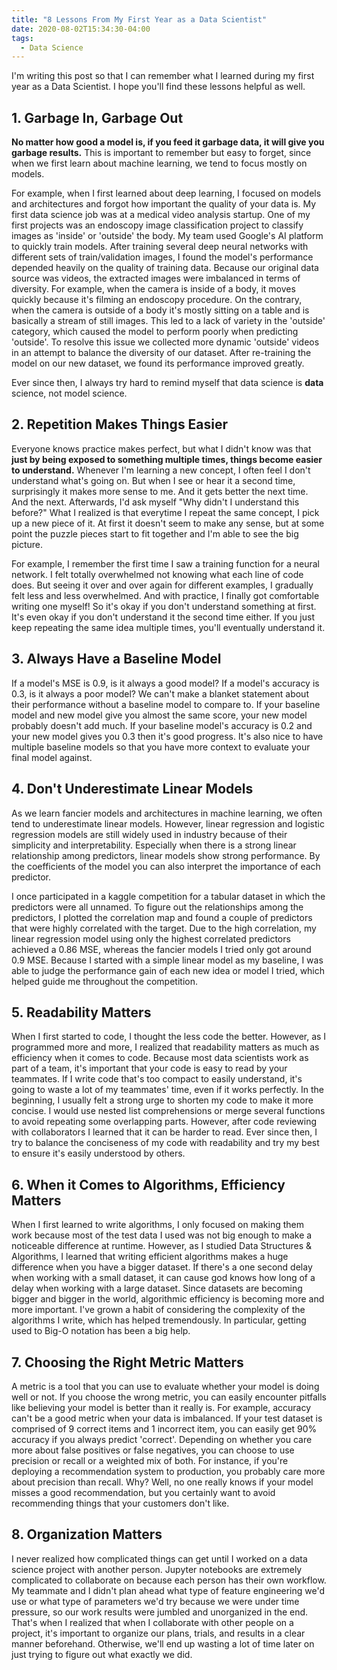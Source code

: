 ```yaml
---
title: "8 Lessons From My First Year as a Data Scientist"
date: 2020-08-02T15:34:30-04:00
tags:
  - Data Science
---
```


I'm writing this post so that I can remember what I learned during my first year as a Data Scientist. I hope you'll find these lessons helpful as well. 


## 1. Garbage In, Garbage Out  
**No matter how good a model is, if you feed it garbage data, it will give you garbage results.** This is important to remember but easy to forget, since when we first learn about machine learning, we tend to focus mostly on models.  

For example, when I first learned about deep learning, I focused on models and architectures and forgot how important the quality of your data is. My first data science job was at a medical video analysis startup. One of my first projects was an endoscopy image classification project to classify images as 'inside' or 'outside' the body. My team used Google's AI platform to quickly train models. After training several deep neural networks with different sets of train/validation images, I found the model's performance depended heavily on the quality of training data. Because our original data source was videos, the extracted images were imbalanced in terms of diversity. For example, when the camera is inside of a body, it moves quickly because it's filming an endoscopy procedure. On the contrary, when the camera is outside of a body it's mostly sitting on a table and is basically a stream of still images. This led to a lack of variety in the 'outside' category, which caused the model to perform poorly when predicting 'outside'. To resolve this issue we collected more dynamic 'outside' videos in an attempt to balance the diversity of our dataset. After re-training the model on our new dataset, we found its performance improved greatly.  

Ever since then, I always try hard to remind myself that data science is **data** science, not model science. 

## 2. Repetition Makes Things Easier
Everyone knows practice makes perfect, but what I didn't know was that __just by being exposed to something multiple times, things become easier to understand.__ Whenever I'm learning a new concept, I often feel I don't understand what's going on. But when I see or hear it a second time, surprisingly it makes more sense to me. And it gets better the next time. And the next. Afterwards, I'd ask myself "Why didn't I understand this before?" What I realized is that everytime I repeat the same concept, I pick up a new piece of it. At first it doesn't seem to make any sense, but at some point the puzzle pieces start to fit together and I'm able to see the big picture.

For example, I remember the first time I saw a training function for a neural network. I felt totally overwhelmed not knowing what each line of code does. But seeing it over and over again for different examples, I gradually felt less and less overwhelmed. And with practice, I finally got comfortable writing one myself! So it's okay if you don't understand something at first. It's even okay if you don't understand it the second time either. If you just keep repeating the same idea multiple times, you'll eventually understand it.

## 3. Always Have a Baseline Model
If a model's MSE is 0.9, is it always a good model? If a model's accuracy is 0.3, is it always a poor model? We can't make a blanket statement about their performance without a baseline model to compare to. If your baseline model and new model give you almost the same score, your new model probably doesn't add much. If your baseline model's accuracy is 0.2 and your new model gives you 0.3 then it's good progress. It's also nice to have multiple baseline models so that you have more context to evaluate your final model against.

## 4. Don't Underestimate Linear Models
As we learn fancier models and architectures in machine learning, we often tend to underestimate linear models. However, linear regression and logistic regression models are still widely used in industry because of their simplicity and interpretability. Especially when there is a strong linear relationship among predictors, linear models show strong performance. By the coefficients of the model you can also interpret the importance of each predictor.

I once participated in a kaggle competition for a tabular dataset in which the predictors were all unnamed. To figure out the relationships among the predictors, I plotted the correlation map and found a couple of predictors that were highly correlated with the target. Due to the high correlation, my linear regression model using only the highest correlated predictors achieved a 0.86 MSE, whereas the fancier models I tried only got around 0.9 MSE. Because I started with a simple linear model as my baseline, I was able to judge the performance gain of each new idea or model I tried, which helped guide me throughout the competition.


## 5. Readability Matters
When I first started to code, I thought the less code the better. However, as I programmed more and more, I realized that readability matters as much as efficiency when it comes to code. Because most data scientists work as part of a team, it's important that your code is easy to read by your teammates. If I write code that's too compact to easily understand, it's going to waste a lot of my teammates' time, even if it works perfectly. In the beginning, I usually felt a strong urge to shorten my code to make it more concise. I would use nested list comprehensions or merge several functions to avoid repeating some overlapping parts. However, after code reviewing with collaborators I learned that it can be harder to read. Ever since then, I try to balance the conciseness of my code with readability and try my best to ensure it's easily understood by others.


## 6. When it Comes to Algorithms, Efficiency Matters
When I first learned to write algorithms, I only focused on making them work because most of the test data I used was not big enough to make a noticeable difference at runtime. However, as I studied Data Structures & Algorithms, I learned that writing efficient algorithms makes a huge difference when you have a bigger dataset. If there's a one second delay when working with a small dataset, it can cause god knows how long of a delay when working with a large dataset. Since datasets are becoming bigger and bigger in the world, algorithmic efficiency is becoming more and more important. I've grown a habit of considering the complexity of the algorithms I write, which has helped tremendously. In particular, getting used to Big-O notation has been a big help.


## 7. Choosing the Right Metric Matters
A metric is a tool that you can use to evaluate whether your model is doing well or not. If you choose the wrong metric, you can easily encounter pitfalls like believing your model is better than it really is. For example, accuracy can't be a good metric when your data is imbalanced. If your test dataset is comprised of 9 correct items and 1 incorrect item, you can easily get 90% accuracy if you always predict 'correct'. Depending on whether you care more about false positives or false negatives, you can choose to use precision or recall or a weighted mix of both. For instance, if you're deploying a recommendation system to production, you probably care more about precision than recall. Why? Well, no one really knows if your model misses a good recommendation, but you certainly want to avoid recommending things that your customers don't like.


## 8. Organization Matters
I never realized how complicated things can get until I worked on a data science project with another person. Jupyter notebooks are extremely complicated to collaborate on because each person has their own workflow. My teammate and I didn't plan ahead what type of feature engineering we'd use or what type of parameters we'd try because we were under time pressure, so our work results were jumbled and unorganized in the end. That's when I realized that when I collaborate with other people on a project, it's important to organize our plans, trials, and results in a clear manner beforehand. Otherwise, we'll end up wasting a lot of time later on just trying to figure out what exactly we did. 


